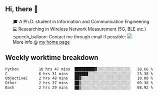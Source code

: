 <h2 > Hi, there 👋 </h3>

<div >
 <ul>
 🎓 A Ph.D. student in Information and Communication Engineering <br>
 💻 Researching in Wireless Network Measurement (5G, BLE etc.)<br>
 :speech_balloon: Contact me through email if possible: <a href="mailto:ethanjia@sjtu.edu.cn"><img src="https://img.shields.io/badge/-ethanjia@sjtu.edu.cn-c14438?style=plastic&logo=Gmail&logoColor=white&link=mailto:mailto:ethanjia@sjtu.edu.cn"></a> <br>
  More info @ <a href="https://haifengjia.github.io">my home page</a>
 </ul>
</div>

<h2 >
Weekly worktime breakdown
</h1>


<!--START_SECTION:waka-->

```txt
Python         10 hrs 47 mins  █████████▓░░░░░░░░░░░░░░░   38.66 %
C              6 hrs 31 mins   ██████░░░░░░░░░░░░░░░░░░░   23.38 %
ObjectiveC     2 hrs 48 mins   ██▓░░░░░░░░░░░░░░░░░░░░░░   10.08 %
Other          2 hrs 37 mins   ██▒░░░░░░░░░░░░░░░░░░░░░░   09.38 %
Bash           2 hrs 29 mins   ██▒░░░░░░░░░░░░░░░░░░░░░░   08.92 %
```

<!--END_SECTION:waka-->


